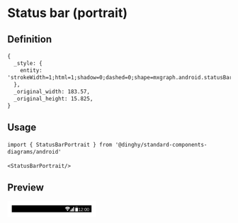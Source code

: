 # Status bar (portrait)

## Definition

```
{
  _style: { 
    entity: 'strokeWidth=1;html=1;shadow=0;dashed=0;shape=mxgraph.android.statusBar;align=center;fillColor=#000000;strokeColor=#ffffff;fontColor=#ffffff;fontSize=10;sketch=0;',
  },
  _original_width: 183.57,
  _original_height: 15.825,
}
```

## Usage

```
import { StatusBarPortrait } from '@dinghy/standard-components-diagrams/android'

<StatusBarPortrait/>
```

## Preview

<img src="./status-bar-portrait.png" width="200"/>
